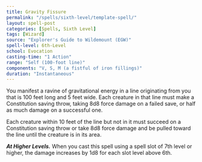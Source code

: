 ```yaml
---
title: Gravity Fissure
permalink: "/spells/sixth-level/template-spell/"
layout: spell-post
categories: [Spells, Sixth Level]
tags: [Wizard]
source: "Explorer's Guide to Wildemount (EGW)"
spell-level: 6th-Level
school: Evocation
casting-time: "1 Action"
range: "Self (100-foot line)"
components: "V, S, M (a fistful of iron fillings)"
duration: "Instantaneous"
---
```


You manifest a ravine of gravitational energy in a line originating from you that is 100 feet long and 5 feet wide. Each creature in that line must make a Constitution saving throw, taking 8d8 force damage on a failed save, or half as much damage on a successful one.

Each creature within 10 feet of the line but not in it must succeed on a Constitution saving throw or take 8d8 force damage and be pulled toward the line until the creature is in its area.

***At Higher Levels.*** When you cast this spell using a spell slot of 7th level or higher, the damage increases by 1d8 for each slot level above 6th.